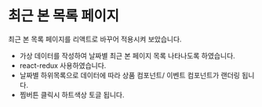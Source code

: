 # 최근 본 목록 페이지

최근 본 목록 페이지를 리액트로 바꾸어 적용시켜 보았습니다.

- 가상 데이터를 작성하여 날짜별 최근 본 페이지 목록 나타나도록 하였습니다.
- react-redux 사용하였습니다.
- 날짜별 하위목록으로 데이터에 따라 상품 컴포넌트/ 이벤트 컴포넌트가 랜더링 됩니다.
- 찜버튼 클릭시 하트색상 토글 됩니다.
